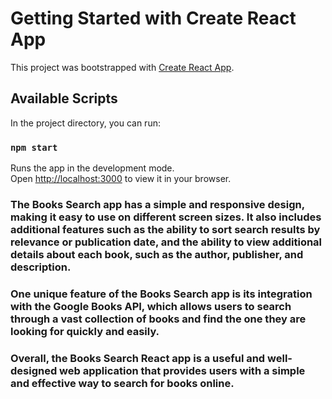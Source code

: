 # Getting Started with Create React App

This project was bootstrapped with [Create React App](https://github.com/facebook/create-react-app).

## Available Scripts

In the project directory, you can run:

### `npm start`

Runs the app in the development mode.\
Open [http://localhost:3000](http://localhost:3000) to view it in your browser.

### The Books Search app has a simple and responsive design, making it easy to use on different screen sizes. It also includes additional features such as the ability to sort search results by relevance or publication date, and the ability to view additional details about each book, such as the author, publisher, and description.

### One unique feature of the Books Search app is its integration with the Google Books API, which allows users to search through a vast collection of books and find the one they are looking for quickly and easily.

### Overall, the Books Search React app is a useful and well-designed web application that provides users with a simple and effective way to search for books online.
